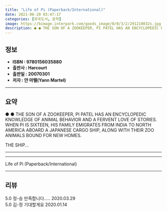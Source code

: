 ```yaml
---
title: "Life of Pi (Paperback/International)"
date: 2021-06-20 03:47:17
categories: [외국도서, 문학]
image: https://bimage.interpark.com/goods_image/0/0/3/2/291210032s.jpg
description: ● ● THE SON OF A ZOOKEEPER, PI PATEL HAS AN ENCYCLOPEDIC KNOWLEDGE OF ANIMAL BEHAVIOR AND A FERVENT LOVE OF STORIES. WHEN PI IS SIXTEEN, HIS FAMILY EMIGRATES
---
```


## **정보**

- **ISBN : 9780156035880**
- **출판사 : Harcourt**
- **출판일 : 20070301**
- **저자 : 얀 마텔(Yann Martel)**

------



## **요약**

●  ●  THE SON OF A ZOOKEEPER, PI PATEL HAS AN ENCYCLOPEDIC KNOWLEDGE OF ANIMAL BEHAVIOR AND A FERVENT LOVE OF STORIES. WHEN PI IS SIXTEEN, HIS FAMILY EMIGRATES FROM INDIA TO NORTH AMERICA ABOARD A JAPANESE CARGO SHIP, ALONG WITH THEIR ZOO ANIMALS BOUND FOR NEW HOMES.

THE SHIP... 

------



------


Life of Pi (Paperback/International) 

------


## **리뷰** 

5.0 정-승 만족합니다..... 2020.03.29 <br/>5.0 김-정 기대할게요  2020.01.14 <br/>